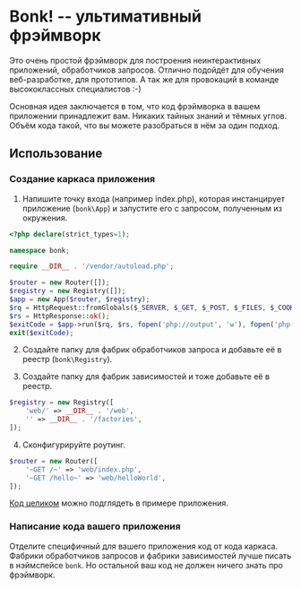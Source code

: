 # Bonk! -- ультимативный фрэймворк

Это очень простой фрэймворк для построения неинтерактивных приложений,
обработчиков запросов. Отлично подойдёт для обучения веб-разработке, для прототипов.
А так же для провокаций в команде высококлассных специалистов :-)

Основная идея заключается в том, что код фрэймворка в вашем приложении принадлежит вам.
Никаких тайных знаний и тёмных углов. Объём кода такой, что вы можете
разобраться в нём за один подход.


## Использование

### Создание каркаса приложения

1. Напишите точку входа (например index.php), которая инстанцирует приложение (`bonk\App`)
и запустите его с запросом, полученным из окружения.

```php
<?php declare(strict_types=1);

namespace bonk;

require __DIR__ . '/vendor/autoload.php';

$router = new Router([]);
$registry = new Registry([]);
$app = new App($router, $registry);
$rq = HttpRequest::fromGlobals($_SERVER, $_GET, $_POST, $_FILES, $_COOKIE, 'php://input');
$rs = HttpResponse::ok();
$exitCode = $app->run($rq, $rs, fopen('php://output', 'w'), fopen('php://stderr', 'w'));
exit($exitCode);
```

2. Создайте папку для фабрик обработчиков запроса и добавьте её в реестр (`bonk\Registry`).

3. Создайте папку для фабрик зависимостей и тоже добавьте её в реестр.

```php
$registry = new Registry([
	'web/' => __DIR__ . '/web',
	'' => __DIR__ . '/factories',
]);
```

4. Сконфигурируйте роутинг.

```php
$router = new Router([
	'~GET /~' => 'web/index.php',
    '~GET /hello~' => 'web/helloWorld',
]);
```

[Код целиком](./tests/example/app/web.php) можно подглядеть в примере приложения.

### Написание кода вашего приложения

Отделите специфичный для вашего приложения код от кода каркаса. Фабрики обработчиков
запросов и фабрики зависимостей лучше писать в нэймспейсе `bonk`. Но остальной ваш
код не должен ничего знать про фрэймворк.

